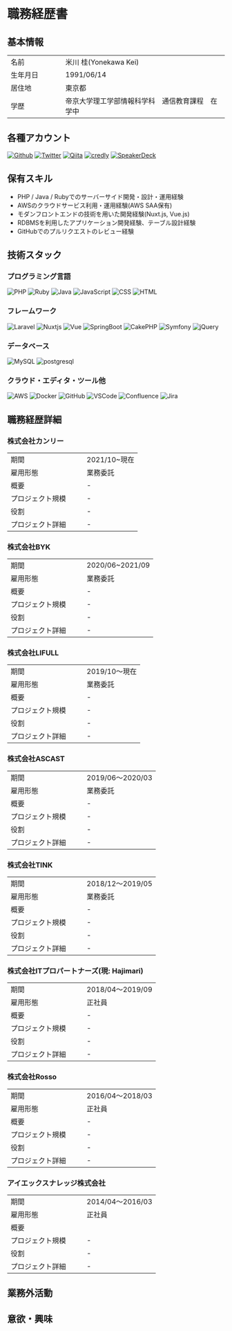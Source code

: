 # 職務経歴書
## 基本情報

|              |                   |
|:-------------|:------------------|
| 名前        　| 米川 桂(Yonekawa Kei)|
| 生年月日　　　| 1991/06/14   |
| 居住地        | 東京都      |
| 学歴　　　　　| 帝京大学理工学部情報科学科　通信教育課程　在学中 |

## 各種アカウント

<p>
  <a href="https://github.com/keiyonekawa0614" target="_blank"><img alt="Github" src="https://img.shields.io/badge/keiyonekawa0614-%2312100E.svg?&style=flat-square&logo=Github&logoColor=white" /></a>
  <a href="https://twitter.com/keiuwk0614" target="_blank"><img alt="Twitter" src="https://img.shields.io/badge/@keiuwk0614-%231DA1F2.svg?&style=flat-square&logo=twitter&logoColor=white" /></a>
  <a href="https://qiita.com/yk0614" target="_blank"><img alt="Qiita" src="https://img.shields.io/badge/yk0614-55C500.svg?&style=flat-square&logo=qiita&logoColor=white" /></a>
  <a href="hhttps://www.credly.com/users/kei-yonekawa/badges" target="_blank"><img alt="credly" src="https://img.shields.io/badge/-credly%20badges-orange?&style=flat-square" /></a>
  <a href="https://speakerdeck.com/keiyonekawa0614" target="_blank"><img alt="SpeakerDeck" src="https://img.shields.io/badge/keiyonekawa0614-009287.svg?&style=flat-square&logo=SpeakerDeck&logoColor=white" /></a>
</p>

## 保有スキル

* PHP / Java / Rubyでのサーバーサイド開発・設計・運用経験
* AWSのクラウドサービス利用・運用経験(AWS SAA保有)
* モダンフロントエンドの技術を用いた開発経験(Nuxt.js, Vue.js)
* RDBMSを利用したアプリケーション開発経験、テーブル設計経験
* GitHubでのプルリクエストのレビュー経験

## 技術スタック

### プログラミング言語
<p>
  <img alt="PHP" src="https://img.shields.io/badge/-PHP-ccc.svg?logo=php&style=flat-square">
  <img alt="Ruby" src="https://img.shields.io/badge/-Ruby-CC342D?style=flat-square&logo=Ruby&logoColor=white" />
  <img alt="Java" src="https://img.shields.io/badge/-Java-007396?style=flat-square&logo=Java&logoColor=white" />
  <img alt="JavaScript" src="https://img.shields.io/badge/-JavaScript-F7DF1E?style=flat-square&logo=JavaScript&logoColor=white" />
  <img alt="CSS" src="https://img.shields.io/badge/-CSS3-1572B6.svg?logo=css3&style=flat-square">
  <img alt="HTML" src="https://img.shields.io/badge/-HTML5-333.svg?logo=html5&style=flat-square">
</p>


### フレームワーク
<p>
  <img alt="Laravel" src="https://img.shields.io/badge/-Laravel-FF2D20.svg?logo=Laravel&style=flat-square&logoColor=white" />
  <img alt="Nuxtjs" src="https://img.shields.io/badge/-Nuxt.js-00DC82.svg?logo=Nuxt.js&style=flat-square&logoColor=white" />
  <img alt="Vue" src="https://img.shields.io/badge/-Vue.js-4FC08D?style=flat-square&logo=Vue.js&logoColor=white" />
  <img alt="SpringBoot" src="https://img.shields.io/badge/-SpringBoot-6DB33F.svg?logo=SpringBoot&style=flat-square&logoColor=white">
  <img alt="CakePHP" src="https://img.shields.io/badge/-CakePHP-D3DC43.svg?logo=cakephp&style=flat-square">
  <img alt="Symfony" src="https://img.shields.io/badge/-Symfony-000000.svg?logo=Symfony&style=flat-square&logoColor=white">
  <img alt="jQuery" src="https://img.shields.io/badge/-jQuery-0769AD.svg?logo=jquery&style=flat-square">
</p>

### データベース
<p>
  <img alt="MySQL" src="https://img.shields.io/badge/-MySQL-4479A1.svg?logo=MySQL&style=flat-square&logoColor=white">
  <img alt="postgresql" src="https://img.shields.io/badge/-PostgreSQL-336791.svg?logo=postgresql&style=flat-square&logoColor=white">
</p>

### クラウド・エディタ・ツール他
<p>
  <img alt="AWS" src="https://img.shields.io/badge/-Amazon%20AWS-232F3E.svg?logo=amazon-aws&style=flat-square">
  <img alt="Docker" src="https://img.shields.io/badge/-Docker-46a2f1?style=flat-square&logo=docker&logoColor=white" />
  <img alt="GitHub" src="https://img.shields.io/badge/-GitHub-181717.svg?logo=github&style=flat-square">
  <img alt="VSCode" src="https://img.shields.io/badge/-Visual%20Studio%20Code-007ACC.svg?logo=visual-studio-code&style=flat-square">
  <img alt="Confluence" src="https://img.shields.io/badge/-Confluence-172B4D.svg?logo=Confluence&style=flat-square&logoColor=white">
  <img alt="Jira" src="https://img.shields.io/badge/-Jira-0052CA.svg?logo=Jira&style=flat-square&logoColor=white">
</p>

## 職務経歴詳細

### 株式会社カンリー

|              |                   |
|:-------------|:------------------|
| 期間       　    | 2021/10~現在    |
| 雇用形態　　　     | 業務委託        |
| 概要   |      -          |
| プロジェクト規模   |        -        |
| 役割　　　　　     |      -          |
| プロジェクト詳細　　|      -          |


### 株式会社BYK

|              |                   |
|:-------------|:------------------|
| 期間       　    | 2020/06~2021/09    |
| 雇用形態　　　     | 業務委託        |
| 概要   |      -          |
| プロジェクト規模   |        -        |
| 役割　　　　　     |      -          |
| プロジェクト詳細　　|      -          |

### 株式会社LIFULL

|              |                   |
|:-------------|:------------------|
| 期間       　    | 2019/10〜現在   |
| 雇用形態　　　     | 業務委託        |
| 概要   |        -        |
| プロジェクト規模   |   -             |
| 役割　　　　　     |    -            |
| プロジェクト詳細　　|     -           |

### 株式会社ASCAST

|              |                   |
|:-------------|:------------------|
| 期間       　    | 2019/06〜2020/03   |
| 雇用形態　　　     | 業務委託        |
| 概要   |        -        |
| プロジェクト規模   |   -             |
| 役割　　　　　     |    -            |
| プロジェクト詳細　　|     -           |

### 株式会社TINK

|              |                   |
|:-------------|:------------------|
| 期間       　    | 2018/12〜2019/05   |
| 雇用形態　　　     | 業務委託        |
| 概要   |        -        |
| プロジェクト規模   |   -             |
| 役割　　　　　     |    -            |
| プロジェクト詳細　　|     -           |

### 株式会社ITプロパートナーズ(現: Hajimari)

|              |                   |
|:-------------|:------------------|
| 期間       　    | 2018/04〜2019/09 |
| 雇用形態　　　     | 正社員       |
| 概要   |       -         |
| プロジェクト規模   |       -         |
| 役割　　　　　     |      -          |
| プロジェクト詳細　　|     -           |

### 株式会社Rosso

|              |                   |
|:-------------|:------------------|
| 期間       　    | 2016/04〜2018/03 |
| 雇用形態　　　     | 正社員         |
| 概要   |     -           |
| プロジェクト規模   |      -          |
| 役割　　　　　     |     -           |
| プロジェクト詳細　　|     -           |

### アイエックスナレッジ株式会社

|              |                   |
|:-------------|:------------------|
| 期間       　    | 2014/04〜2016/03 |
| 雇用形態　　　     | 正社員         |
| 概要   |                |
| プロジェクト規模   |     -           |
| 役割　　　　　     |    -            |
| プロジェクト詳細　　|    -            |

## 業務外活動

## 意欲・興味
